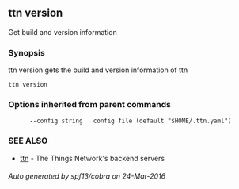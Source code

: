 ## ttn version

Get build and version information

### Synopsis


ttn version gets the build and version information of ttn

```
ttn version
```

### Options inherited from parent commands

```
      --config string   config file (default "$HOME/.ttn.yaml")
```

### SEE ALSO
* [ttn](ttn)	 - The Things Network's backend servers

###### Auto generated by spf13/cobra on 24-Mar-2016
